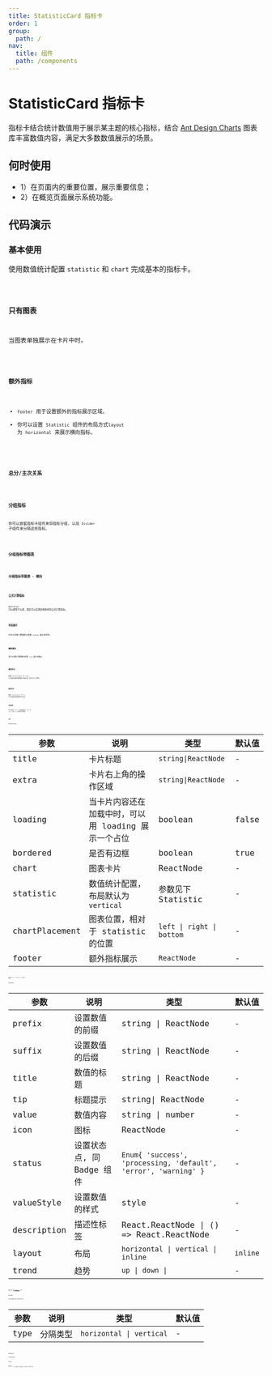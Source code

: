 ```yaml
---
title: StatisticCard 指标卡
order: 1
group:
  path: /
nav:
  title: 组件
  path: /components
---
```


# StatisticCard 指标卡

指标卡结合统计数值用于展示某主题的核心指标，结合 [Ant Design Charts](https://charts.ant.design/) 图表库丰富数值内容，满足大多数数值展示的场景。

## 何时使用

- 1）在页面内的重要位置，展示重要信息；
- 2）在概览页面展示系统功能。

## 代码演示

### 基本使用

使用数值统计配置 `statistic` 和 `chart` 完成基本的指标卡。

<code src="./demos/basic.tsx" background="#f0f2f5" title="基本使用" />

### 只有图表

当图表单独展示在卡片中时。

<code src="./demos/chart.tsx" background="#f0f2f5" title="只有图表" />

### 额外指标

- `footer` 用于设置额外的指标展示区域。
- 你可以设置 `Statistic` 组件的布局方式`layout` 为 `horizontal` 来展示横向指标。

<code src="./demos/footer.tsx" background="#f0f2f5" title="额外指标" />

### 总分/主次关系

<code src="./demos/total.tsx" background="#f0f2f5" title="总分/主次关系"/>

### 分组指标

你可以嵌套指标卡组件来将指标分组, 以及 `Divider` 子组件来分隔这些指标。

<code src="./demos/group.tsx" background="#f0f2f5" title="分组指标" />

### 分组指标带图表

<code src="./demos/group-chart.tsx" background="#f0f2f5" title="分组指标带图表"/>

### 分组指标带图表 - 横向

<code src="./demos/group-chart-horizontal.tsx" background="#f0f2f5" title="分组指标带图表 - 横向"/>

### 公式计算指标

`Operation` 可以接受子元素，借此可以实现各种各样的公式计算指标。

<code src="./demos/fomula.tsx" background="#f0f2f5" title="公式计算指标"/>

### 状态展示

你可以给每个数值统计配置 `status` 展示其状态。

<code src="./demos/status.tsx" background="#f0f2f5" title="状态展示" />

### 图标展示

你可以给每个数值统计配置 `icon` 展示其图标。

<code src="./demos/icon.tsx" background="#f0f2f5" title="图标展示" />

### 图表在右

配置 `chartPlacement` 为 `right` 可以指定图表在数值统计的右边。默认为上下结构。

<code src="./demos/horizontal.tsx" background="#f0f2f5" title="图表在右" />

### 图表在左

配置 `chartPlacement` 为 `left` 可以指定图表在数值统计的左边。

<code src="./demos/horizontal-left.tsx" background="#f0f2f5" title="图表在左" />

### 环比趋势

你可以使用 `Statistic` 组件配置布局 `layout` 为 `inline` 以及 `trend` 来展示环比趋势。

<code src="./demos/trend.tsx" background="#f0f2f5" title="环比趋势" />

## API

### StatisticCard

| 参数 | 说明 | 类型 | 默认值 |
| --- | --- | --- | --- |
| title | 卡片标题 | `string\|ReactNode` | - |
| extra | 卡片右上角的操作区域 | `string\|ReactNode` | - |
| loading | 当卡片内容还在加载中时，可以用 loading 展示一个占位 | boolean | false |
| bordered | 是否有边框 | boolean | true |
| chart | 图表卡片 | ReactNode | - |
| statistic | 数值统计配置，布局默认为 `vertical` | 参数见下 Statistic | - |
| chartPlacement | 图表位置，相对于 statistic 的位置 | `left \| right \| bottom` | - |
| footer | 额外指标展示 | `ReactNode` | - |

更多参考 `ProCard`，支持 `ProCard` 的所有 API。

### Statistic

| 参数 | 说明 | 类型 | 默认值 |
| --- | --- | --- | --- |
| prefix | 设置数值的前缀 | string \| ReactNode | - |
| suffix | 设置数值的后缀 | string \| ReactNode | - |
| title | 数值的标题 | string \| ReactNode | - |
| tip | 标题提示 | string\| ReactNode | - |
| value | 数值内容 | string \| number | - |
| icon | 图标 | ReactNode | - |
| status | 设置状态点, 同 Badge 组件 | `Enum{ 'success', 'processing, 'default', 'error', 'warning' }` | - |
| valueStyle | 设置数值的样式 | style | - |
| description | 描述性标签 | React.ReactNode \| () => React.ReactNode | - |
| layout | 布局 | `horizontal \| vertical \| inline` | `inline` |
| trend | 趋势 | `up \| down \|` | - |

更多 API 参考 [Statistic](https://ant.design/components/statistic-cn/)，支持 `Statistic` 的所有 API。

### Divider

用于在将数值统计进行分组时进行分隔。

| 参数 | 说明     | 类型                     | 默认值 |
| ---- | -------- | ------------------------ | ------ |
| type | 分隔类型 | `horizontal \| vertical` | -      |

### Operation

用于操作符渲染。

### Group

属性同 `StatisticCard`，会取消卡片内容边距，用于将多个卡片进行分组。
